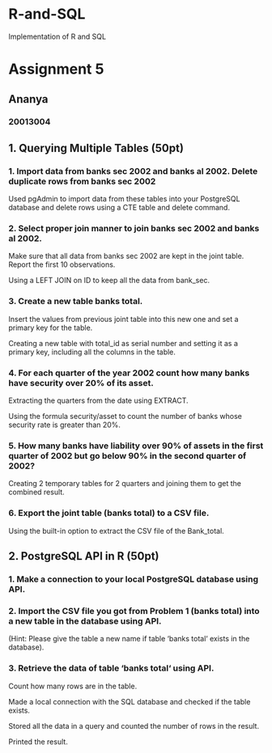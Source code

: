 # R-and-SQL
Implementation of R and SQL
<body>
    <h1>Assignment 5</h1>
    <h2>Ananya</h2>
    <h3>20013004</h3>
<body></body>

<h2>1. Querying Multiple Tables (50pt)</h2>

<h3>1. Import data from banks sec 2002 and banks al 2002. Delete duplicate rows from banks sec 2002</h3>
    <p>Used pgAdmin to import data from these tables into your PostgreSQL database and delete rows using a CTE table and delete command.</p>

 <h3>2. Select proper join manner to join banks sec 2002 and banks al 2002.</h3>
    <p>Make sure that all data from banks sec 2002 are kept in the joint table. Report the first 10 observations.</p>
    <p>Using a LEFT JOIN on ID to keep all the data from bank_sec.</p>

<h3>3. Create a new table banks total.</h3>
    <p>Insert the values from previous joint table into this new one and set a primary key for the table.</p>
    <p>Creating a new table with total_id as serial number and setting it as a primary key, including all the columns in the table.</p>

<h3>4. For each quarter of the year 2002 count how many banks have security over 20% of its asset.</h3>
    <p>Extracting the quarters from the date using EXTRACT.</p>
    <p>Using the formula security/asset to count the number of banks whose security rate is greater than 20%.</p>

<h3>5. How many banks have liability over 90% of assets in the first quarter of 2002 but go below 90% in the second quarter of 2002?</h3>
    <p>Creating 2 temporary tables for 2 quarters and joining them to get the combined result.</p>

 <h3>6. Export the joint table (banks total) to a CSV file.</h3>
    <p>Using the built-in option to extract the CSV file of the Bank_total.</p>

 <h2>2. PostgreSQL API in R (50pt)</h2>

 <h3>1. Make a connection to your local PostgreSQL database using API.</h3>
    
 <h3>2. Import the CSV file you got from Problem 1 (banks total) into a new table in the database using API.</h3>
    <p>(Hint: Please give the table a new name if table ‘banks total‘ exists in the database).</p>

 <h3>3. Retrieve the data of table ‘banks total‘ using API.</h3>
    <p>Count how many rows are in the table.</p>
    <p>Made a local connection with the SQL database and checked if the table exists.</p>
    <p>Stored all the data in a query and counted the number of rows in the result.</p>
    <p>Printed the result.</p>
</body>
